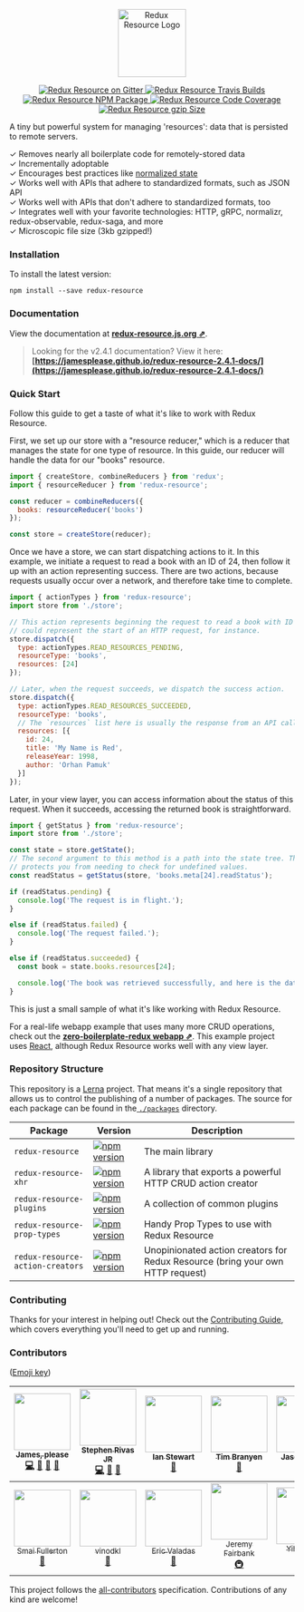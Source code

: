 <p align="center">
<a href="http://redux-resource.js.org">
<img src="https://user-images.githubusercontent.com/2322305/35489731-63e3bb20-044e-11e8-8211-b7d153722865.png" height="120" alt="Redux Resource Logo" aria-label="redux-resource.js.org" />
</a>
</p>

<p align="center">
  <a href="https://gitter.im/jmeas/redux-resource?utm_source=badge&utm_medium=badge&utm_campaign=pr-badge">
    <img src="https://badges.gitter.im/jmeas/redux-resource.svg" alt="Redux Resource on Gitter" />
  </a>
  <a href="https://travis-ci.org/jamesplease/redux-resource">
    <img src="http://img.shields.io/travis/jamesplease/redux-resource.svg?style=flat" alt="Redux Resource Travis Builds" />
  </a>
  <a href="https://www.npmjs.com/package/redux-resource">
    <img src="https://img.shields.io/npm/v/redux-resource.svg" alt="Redux Resource NPM Package" />
  </a>
  <a href="https://coveralls.io/github/jamesplease/redux-resource?branch=master">
    <img src="https://coveralls.io/repos/github/jamesplease/redux-resource/badge.svg?branch=master" alt="Redux Resource Code Coverage" />
  </a>
  <a href="https://unpkg.com/redux-resource/dist/redux-resource.min.js">
    <img src="http://img.badgesize.io/https://unpkg.com/redux-resource/dist/redux-resource.min.js?compression=gzip" alt="Redux Resource gzip Size" />
  </a>
</p>

A tiny but powerful system for managing 'resources': data that is persisted to
remote servers.

✓ Removes nearly all boilerplate code for remotely-stored data  
✓ Incrementally adoptable  
✓ Encourages best practices like [normalized state](http://redux.js.org/docs/recipes/reducers/NormalizingStateShape.html)  
✓ Works well with APIs that adhere to standardized formats, such as JSON API  
✓ Works well with APIs that don't adhere to standardized formats, too  
✓ Integrates well with your favorite technologies: HTTP, gRPC, normalizr, redux-observable, redux-saga, and more  
✓ Microscopic file size (3kb gzipped!)

### Installation

To install the latest version:

```
npm install --save redux-resource
```

### Documentation

View the documentation at
**[redux-resource.js.org ⇗](https://redux-resource.js.org/)**.

> Looking for the v2.4.1 documentation? View it here:
> **[https://jamesplease.github.io/redux-resource-2.4.1-docs/](https://jamesplease.github.io/redux-resource-2.4.1-docs/)**

### Quick Start

Follow this guide to get a taste of what it's like to work with Redux
Resource.

First, we set up our store with a "resource reducer," which is a reducer that
manages the state for one type of resource. In this guide, our reducer will
handle the data for our "books" resource.

```js
import { createStore, combineReducers } from 'redux';
import { resourceReducer } from 'redux-resource';

const reducer = combineReducers({
  books: resourceReducer('books')
});

const store = createStore(reducer);
```

Once we have a store, we can start dispatching actions to it. In this example,
we initiate a request to read a book with an ID of 24, then follow it up with an
action representing success. There are two actions, because requests usually
occur over a network, and therefore take time to complete.

```js
import { actionTypes } from 'redux-resource';
import store from './store';

// This action represents beginning the request to read a book with ID of 24. This
// could represent the start of an HTTP request, for instance.
store.dispatch({
  type: actionTypes.READ_RESOURCES_PENDING,
  resourceType: 'books',
  resources: [24]
});

// Later, when the request succeeds, we dispatch the success action.
store.dispatch({
  type: actionTypes.READ_RESOURCES_SUCCEEDED,
  resourceType: 'books',
  // The `resources` list here is usually the response from an API call
  resources: [{
    id: 24,
    title: 'My Name is Red',
    releaseYear: 1998,
    author: 'Orhan Pamuk'
  }]
});
```

Later, in your view layer, you can access information about the status of
this request. When it succeeds, accessing the returned book is straightforward.

```js
import { getStatus } from 'redux-resource';
import store from './store';

const state = store.getState();
// The second argument to this method is a path into the state tree. This method
// protects you from needing to check for undefined values.
const readStatus = getStatus(store, 'books.meta[24].readStatus');

if (readStatus.pending) {
  console.log('The request is in flight.');
}

else if (readStatus.failed) {
  console.log('The request failed.');
}

else if (readStatus.succeeded) {
  const book = state.books.resources[24];

  console.log('The book was retrieved successfully, and here is the data:', book);
}
```

This is just a small sample of what it's like working with Redux Resource.

For a real-life webapp example that uses many more CRUD operations, check out
the **[zero-boilerplate-redux webapp ⇗](https://github.com/jamesplease/zero-boilerplate-redux)**.
This example project uses [React](https://facebook.github.io/react/), although
Redux Resource works well with any view layer.

### Repository Structure

This repository is a [Lerna](https://github.com/lerna/lerna) project. That means
it's a single repository that allows us to control the publishing of a number
of packages. The source for each package can be found in the[
  `./packages`](https://github.com/jamesplease/redux-resource/tree/master/packages)
  directory.

| Package | Version | Description |
| ---- | ---- | ---- |
| `redux-resource` | [![npm version](https://img.shields.io/npm/v/redux-resource.svg)](https://www.npmjs.com/package/redux-resource) | The main library |
| `redux-resource-xhr` | [![npm version](https://img.shields.io/npm/v/redux-resource-xhr.svg)](https://www.npmjs.com/package/redux-resource-xhr) | A library that exports a powerful HTTP CRUD action creator |
| `redux-resource-plugins` | [![npm version](https://img.shields.io/npm/v/redux-resource-plugins.svg)](https://www.npmjs.com/package/redux-resource-plugins) | A collection of common plugins |
| `redux-resource-prop-types` | [![npm version](https://img.shields.io/npm/v/redux-resource-prop-types.svg)](https://www.npmjs.com/package/redux-resource-prop-types) | Handy Prop Types to use with Redux Resource |
| `redux-resource-action-creators` | [![npm version](https://img.shields.io/npm/v/redux-resource-action-creators.svg)](https://www.npmjs.com/package/redux-resource-action-creators) | Unopinionated action creators for Redux Resource (bring your own HTTP request) |

### Contributing

Thanks for your interest in helping out! Check out the
[Contributing Guide](./CONTRIBUTING.md), which covers everything you'll need to
 get up and running.

### Contributors

([Emoji key](https://github.com/kentcdodds/all-contributors#emoji-key))

<!-- ALL-CONTRIBUTORS-LIST:START - Do not remove or modify this section -->
| [<img src="https://avatars3.githubusercontent.com/u/2322305?v=4" width="100px;"/><br /><sub>James, please</sub>](http://www.jmeas.com)<br />[💻](https://github.com/jamesplease/redux-resource/commits?author=jamesplease "Code") [🔌](#plugin-jamesplease "Plugin/utility libraries") [📖](https://github.com/jamesplease/redux-resource/commits?author=jamesplease "Documentation") [🤔](#ideas-jamesplease "Ideas, Planning, & Feedback") | [<img src="https://avatars3.githubusercontent.com/u/682566?v=4" width="100px;"/><br /><sub>Stephen Rivas JR</sub>](http://www.stephenrivasjr.com)<br />[💻](https://github.com/jamesplease/redux-resource/commits?author=sprjr "Code") [📖](https://github.com/jamesplease/redux-resource/commits?author=sprjr "Documentation") [🤔](#ideas-sprjr "Ideas, Planning, & Feedback") | [<img src="https://avatars0.githubusercontent.com/u/4119765?v=4" width="100px;"/><br /><sub>Ian Stewart</sub>](https://github.com/ianmstew)<br />[🤔](#ideas-ianmstew "Ideas, Planning, & Feedback") | [<img src="https://avatars3.githubusercontent.com/u/181635?v=4" width="100px;"/><br /><sub>Tim Branyen</sub>](http://tbranyen.com/)<br />[🤔](#ideas-tbranyen "Ideas, Planning, & Feedback") | [<img src="https://avatars1.githubusercontent.com/u/254562?v=4" width="100px;"/><br /><sub>Jason Laster</sub>](https://github.com/jasonLaster)<br />[🤔](#ideas-jasonLaster "Ideas, Planning, & Feedback") | [<img src="https://avatars2.githubusercontent.com/u/1104846?v=4" width="100px;"/><br /><sub>marlonpp</sub>](https://github.com/marlonpp)<br />[🤔](#ideas-marlonpp "Ideas, Planning, & Feedback") | [<img src="https://avatars1.githubusercontent.com/u/4296756?v=4" width="100px;"/><br /><sub>Javier Porrero</sub>](https://github.com/JPorry)<br />[🤔](#ideas-JPorry "Ideas, Planning, & Feedback") |
| :---: | :---: | :---: | :---: | :---: | :---: | :---: |
| [<img src="https://avatars2.githubusercontent.com/u/25591356?v=4" width="100px;"/><br /><sub>Smai Fullerton</sub>](https://github.com/smaifullerton-wk)<br />[📖](https://github.com/jamesplease/redux-resource/commits?author=smaifullerton-wk "Documentation") | [<img src="https://avatars3.githubusercontent.com/u/276971?v=4" width="100px;"/><br /><sub>vinodkl</sub>](https://github.com/vinodkl)<br />[🤔](#ideas-vinodkl "Ideas, Planning, & Feedback") | [<img src="https://avatars3.githubusercontent.com/u/828125?v=4" width="100px;"/><br /><sub>Eric Valadas</sub>](https://github.com/ericvaladas)<br />[📖](https://github.com/jamesplease/redux-resource/commits?author=ericvaladas "Documentation") | [<img src="https://avatars0.githubusercontent.com/u/195580?v=4" width="100px;"/><br /><sub>Jeremy Fairbank</sub>](http://blog.jeremyfairbank.com)<br />[🚇](#infra-jfairbank "Infrastructure (Hosting, Build-Tools, etc)") | [<img src="https://avatars1.githubusercontent.com/u/4226956?v=4" width="100px;"/><br /><sub>Yihang Ho</sub>](https://www.yihangho.com)<br />[💻](https://github.com/jamesplease/redux-resource/commits?author=yihangho "Code") | [<img src="https://avatars2.githubusercontent.com/u/1026002?v=4" width="100px;"/><br /><sub>Bryce Reynolds</sub>](https://github.com/brycereynolds)<br />[💡](#example-brycereynolds "Examples") | [<img src="https://avatars1.githubusercontent.com/u/5614134?v=4" width="100px;"/><br /><sub>Ben Creasy</sub>](http://bencreasy.com)<br />[📖](https://github.com/jamesplease/redux-resource/commits?author=jcrben "Documentation") |
<!-- ALL-CONTRIBUTORS-LIST:END -->

This project follows the [all-contributors](https://github.com/kentcdodds/all-contributors)
specification. Contributions of any kind are welcome!
